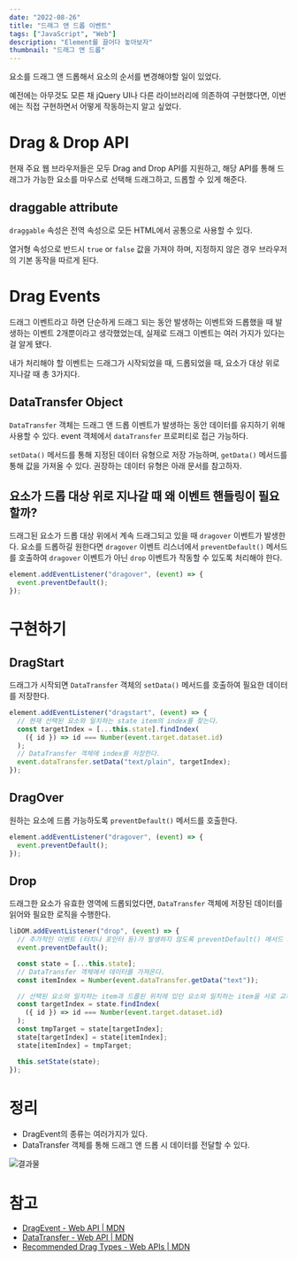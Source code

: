 ```yaml
---
date: "2022-08-26"
title: "드래그 앤 드롭 이벤트"
tags: ["JavaScript", "Web"]
description: "Element를 끌어다 놓아보자"
thumbnail: "드래그 앤 드롭"
---
```


요소를 드래그 앤 드롭해서 요소의 순서를 변경해야할 일이 있었다.

예전에는 아무것도 모른 채 jQuery UI나 다른 라이브러리에 의존하여 구현했다면, 이번에는 직접 구현하면서 어떻게 작동하는지 알고 싶었다.

# Drag & Drop API

현재 주요 웹 브라우저들은 모두 Drag and Drop API를 지원하고, 해당 API를 통해 드래그가 가능한 요소를 마우스로 선택해 드래그하고, 드롭할 수 있게 해준다.

## draggable attribute

`draggable` 속성은 전역 속성으로 모든 HTML에서 공통으로 사용할 수 있다.

열거형 속성으로 반드시 `true` or `false` 값을 가져야 하며, 지정하지 않은 경우 브라우저의 기본 동작을 따르게 된다.

# Drag Events

드래그 이벤트라고 하면 단순하게 드래그 되는 동안 발생하는 이벤트와 드롭했을 때 발생하는 이벤트 2개뿐이라고 생각했었는데, 실제로 드래그 이벤트는 여러 가지가 있다는 걸 알게 됐다.

내가 처리해야 할 이벤트는 드래그가 시작되었을 때, 드롭되었을 때, 요소가 대상 위로 지나갈 때 총 3가지다.

## DataTransfer Object

`DataTransfer` 객체는 드래그 앤 드롭 이벤트가 발생하는 동안 데이터를 유지하기 위해 사용할 수 있다. event 객체에서 `dataTransfer` 프로퍼티로 접근 가능하다.

`setData()` 메서드를 통해 지정된 데이터 유형으로 저장 가능하며, `getData()` 메서드를 통해 값을 가져올 수 있다. 권장하는 데이터 유형은 아래 문서를 참고하자.

## 요소가 드롭 대상 위로 지나갈 때 왜 이벤트 핸들링이 필요할까?

드래그된 요소가 드롭 대상 위에서 계속 드래그되고 있을 때 `dragover` 이벤트가 발생한다. 요소를 드롭하길 원한다면 `dragover` 이벤트 리스너에서 `preventDefault()` 메서드를 호출하여 `dragover` 이벤트가 아닌 `drop` 이벤트가 작동할 수 있도록 처리해야 한다.

```jsx
element.addEventListener("dragover", (event) => {
  event.preventDefault();
});
```

# 구현하기

## DragStart

드래그가 시작되면 `DataTransfer` 객체의 `setData()` 메서드를 호출하여 필요한 데이터를 저장한다.

```jsx
element.addEventListener("dragstart", (event) => {
  // 현재 선택된 요소와 일치하는 state item의 index를 찾는다.
  const targetIndex = [...this.state].findIndex(
    ({ id }) => id === Number(event.target.dataset.id)
  );
  // DataTransfer 객체에 index를 저장한다.
  event.dataTransfer.setData("text/plain", targetIndex);
});
```

## DragOver

원하는 요소에 드롭 가능하도록 `preventDefault()` 메서드를 호출한다.

```jsx
element.addEventListener("dragover", (event) => {
  event.preventDefault();
});
```

## Drop

드래그한 요소가 유효한 영역에 드롭되었다면, `DataTransfer` 객체에 저장된 데이터를 읽어와 필요한 로직을 수행한다.

```jsx
liDOM.addEventListener("drop", (event) => {
  // 추가적인 이벤트 (터치나 포인터 등)가 발생하지 않도록 preventDefault() 메서드 호출
  event.preventDefault();

  const state = [...this.state];
  // DataTransfer 객체에서 데이터를 가져온다.
  const itemIndex = Number(event.dataTransfer.getData("text"));

  // 선택된 요소와 일치하는 item과 드롭된 위치에 있던 요소와 일치하는 item을 서로 교체한다.
  const targetIndex = state.findIndex(
    ({ id }) => id === Number(event.target.dataset.id)
  );
  const tmpTarget = state[targetIndex];
  state[targetIndex] = state[itemIndex];
  state[itemIndex] = tmpTarget;

  this.setState(state);
});
```

# 정리

- DragEvent의 종류는 여러가지가 있다.
- DataTransfer 객체를 통해 드래그 앤 드롭 시 데이터를 전달할 수 있다.

![결과물](/images/post/drag-and-drop-event/result.gif)

# 참고

- [DragEvent - Web API | MDN](https://developer.mozilla.org/ko/docs/Web/API/DragEvent)
- [DataTransfer - Web API | MDN](https://developer.mozilla.org/ko/docs/Web/API/DataTransfer)
- [Recommended Drag Types - Web APIs | MDN](https://developer.mozilla.org/en-US/docs/Web/API/HTML_Drag_and_Drop_API/Recommended_drag_types)
